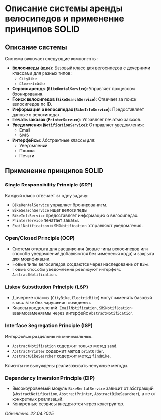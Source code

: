 # Описание системы аренды велосипедов и применение принципов SOLID

## Описание системы

Система включает следующие компоненты:

- **Велосипеды (`Bike`)**: Базовый класс для велосипедов с дочерними классами для разных типов:
  - `CityBike`
  - `ElectricBike`
- **Сервис аренды (`BikeRentalService`)**: Управляет процессом бронирования.
- **Поиск велосипедов (`BikeSearchService`)**: Отвечает за поиск велосипедов по ID.
- **Информация о велосипедах (`BikeInfoService`)**: Предоставляет данные о велосипедах.
- **Печать заказов (`PrinterService`)**: Управляет печатью заказов.
- **Уведомления (`NotificationService`)**: Отправляет уведомления:
  - Email
  - SMS
- **Интерфейсы**: Абстрактные классы для:
  - Уведомлений
  - Поиска
  - Печати

## Применение принципов SOLID

### Single Responsibility Principle (SRP)

Каждый класс отвечает за одну задачу:

- `BikeRentalService` управляет бронированием.
- `BikeSearchService` ищет велосипеды.
- `BikeInfoService` предоставляет информацию о велосипедах.
- `PrinterService` печатает заказы.
- `EmailNotification` и `SMSNotification` отправляют уведомления.

### Open/Closed Principle (OCP)

- Система открыта для расширения (новые типы велосипедов или способы уведомлений добавляются без изменения кода) и закрыта для модификации.
- Новые типы велосипедов создаются через наследование от `Bike`.
- Новые способы уведомлений реализуют интерфейс `AbstractNotification`.

### Liskov Substitution Principle (LSP)

- Дочерние классы (`CityBike`, `ElectricBike`) могут заменять базовый класс `Bike` без нарушения поведения.
- Классы уведомлений (`EmailNotification`, `SMSNotification`) взаимозаменяемы через интерфейс `AbstractNotification`.

### Interface Segregation Principle (ISP)

Интерфейсы разделены на минимальные:

- `AbstractNotification` содержит только метод `send`.
- `AbstractPrinter` содержит метод `printOrder`.
- `AbstractBikeSearcher` содержит метод `findBike`.

Клиенты не вынуждены реализовывать ненужные методы.

### Dependency Inversion Principle (DIP)

- Высокоуровневый модуль `BikeRentalService` зависит от абстракций (`AbstractNotification`, `AbstractPrinter`, `AbstractBikeSearcher`), а не от конкретных реализаций.
- Конкретные сервисы внедряются через конструктор.

*Обновлено: 22.04.2025*
